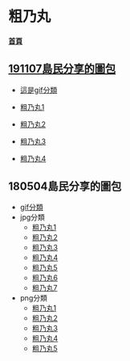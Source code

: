 # 粗乃丸
#### [首頁](https://kisland291.github.io/191108/)

## [191107島民分享的圖包](https://web.archive.org/web/20191109030428/http://sora.komica.org/00/pixmicat.php?res=16559122)
+ [這是gif分類](./01gif/index.htm)

+ [粗乃丸1](./03/index.htm)
+ [粗乃丸2](./03-2/index.htm)
+ [粗乃丸3](./03-3/index.htm)
+ [粗乃丸4](./03-4/index.htm)


## 180504島民分享的圖包
+ [gif分類](./180504gif/index.htm)
+ jpg分類
  + [粗乃丸1](./180504_jpg01/index.htm)
  + [粗乃丸2](./180504_jpg02/index.htm)
  + [粗乃丸3](./180504_jpg03/index.htm)
  + [粗乃丸4](./180504_jpg04/index.htm)
  + [粗乃丸5](./180504_jpg05/index.htm)
  + [粗乃丸6](./180504_jpg06/index.htm)
  + [粗乃丸7](./180504_jpg07/index.htm)
+ png分類
  + [粗乃丸1](./180504_png01/index.htm)
  + [粗乃丸2](./180504_png02/index.htm)
  + [粗乃丸3](./180504_png03/index.htm)
  + [粗乃丸4](./180504_png04/index.htm)
  + [粗乃丸5](./180504_png05/index.htm)
  

